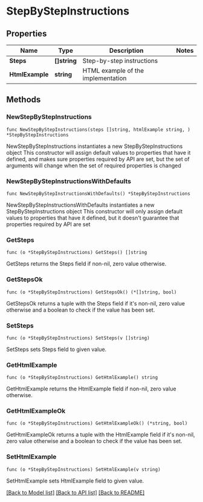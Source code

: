 # StepByStepInstructions

## Properties

Name | Type | Description | Notes
------------ | ------------- | ------------- | -------------
**Steps** | **[]string** | Step-by-step instructions | 
**HtmlExample** | **string** | HTML example of the implementation | 

## Methods

### NewStepByStepInstructions

`func NewStepByStepInstructions(steps []string, htmlExample string, ) *StepByStepInstructions`

NewStepByStepInstructions instantiates a new StepByStepInstructions object
This constructor will assign default values to properties that have it defined,
and makes sure properties required by API are set, but the set of arguments
will change when the set of required properties is changed

### NewStepByStepInstructionsWithDefaults

`func NewStepByStepInstructionsWithDefaults() *StepByStepInstructions`

NewStepByStepInstructionsWithDefaults instantiates a new StepByStepInstructions object
This constructor will only assign default values to properties that have it defined,
but it doesn't guarantee that properties required by API are set

### GetSteps

`func (o *StepByStepInstructions) GetSteps() []string`

GetSteps returns the Steps field if non-nil, zero value otherwise.

### GetStepsOk

`func (o *StepByStepInstructions) GetStepsOk() (*[]string, bool)`

GetStepsOk returns a tuple with the Steps field if it's non-nil, zero value otherwise
and a boolean to check if the value has been set.

### SetSteps

`func (o *StepByStepInstructions) SetSteps(v []string)`

SetSteps sets Steps field to given value.


### GetHtmlExample

`func (o *StepByStepInstructions) GetHtmlExample() string`

GetHtmlExample returns the HtmlExample field if non-nil, zero value otherwise.

### GetHtmlExampleOk

`func (o *StepByStepInstructions) GetHtmlExampleOk() (*string, bool)`

GetHtmlExampleOk returns a tuple with the HtmlExample field if it's non-nil, zero value otherwise
and a boolean to check if the value has been set.

### SetHtmlExample

`func (o *StepByStepInstructions) SetHtmlExample(v string)`

SetHtmlExample sets HtmlExample field to given value.



[[Back to Model list]](../README.md#documentation-for-models) [[Back to API list]](../README.md#documentation-for-api-endpoints) [[Back to README]](../README.md)


